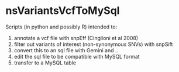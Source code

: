 # nsVariantsVcfToMySql

Scripts (in python and possibly R) intended to:

1. annotate a vcf file with snpEff (Cinglioni et al 2008) 
2. filter out variants of interest (non-synonymous SNVs) with snpSift 
3. convert this to an sql file with Gemini and ..
3. edit the sql file to be compatible with MySQL format
4. transfer to a MySQL table
